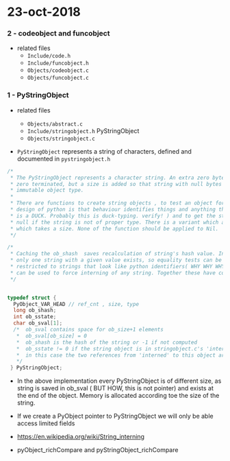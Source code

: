 # 23-oct-2018

### 2 - codeobject and funcobject

- related files
  - ```Include/code.h```
  - ```Include/funcobject.h```
  - ```Objects/codeobject.c```
  - ```Objects/funcobject.c```
  



### 1 - PyStringObject

- related files
  - ```Objects/abstract.c``` 
  - ```Include/stringobject.h``` PyStringObject
  - ```Objects/stringobject.c```

- ```PyStringObject``` represents a string of characters, defined and documented in ```pystringobject.h```
```C
/*
 * The PyStringObject represents a character string. An extra zero byte is reserved at the end to ensure it's 
 * zero terminated, but a size is added so that string with null bytes can be properly represented. This is a 
 * immutable object type.
 *
 * There are functions to create string objects , to test an object for string-ness ( A general theme in whole
 * design of python is that behaviour identifies things and anything that sounds like a duck, walks like a duck
 * is a DUCK. Probably this is duck-typing. verify! ) and to get the string value. The latter function returns 
 * null if the string is not of proper type. There is a variant which assumes null terminated string and one 
 * which takes a size. None of the function should be applied to Nil.
 */

/*
 * Caching the ob_shash  saves recalculation of string's hash value. Interning strings (ob_sstate) ensure that 
 * only one string with a given value exists, so equality tests can be pointer comparision. This is generally 
 * restricted to strings that look like python identifiers( WHY WHY WHY ?) , although the intern() builtin 
 * can be used to force interning of any string. Together these have contributed to 20% speedup of Python interpreter.
 */


typedef struct {
  PyObject_VAR_HEAD // ref_cnt , size, type
  long ob_shash;
  int ob_sstate;
  char ob_sval[1];
  /*  ob_sval contains space for ob_size+1 elements
   *  ob_sval[ob_size] = 0
   *  ob_shash is the hash of the string or -1 if not computed
   *  ob_sstate != 0 if the string object is in stringobject.c's 'interned' dictionary: 
   *  in this case the two references from 'interned' to this object are not counted in ob_refcnt
   */
 } PyStringObject;
```
- In the above implementation every PyStringObject is of different size, as string is saved in ob_sval ( BUT HOW, this is not pointer) and exists at the end of the object. Memory is allocated according toe the size of the string.

- If we create a PyObject pointer to PyStringObject we will only be able access limited fields

- https://en.wikipedia.org/wiki/String_interning
- pyObject_richCompare and pyStringObject_richCompare
